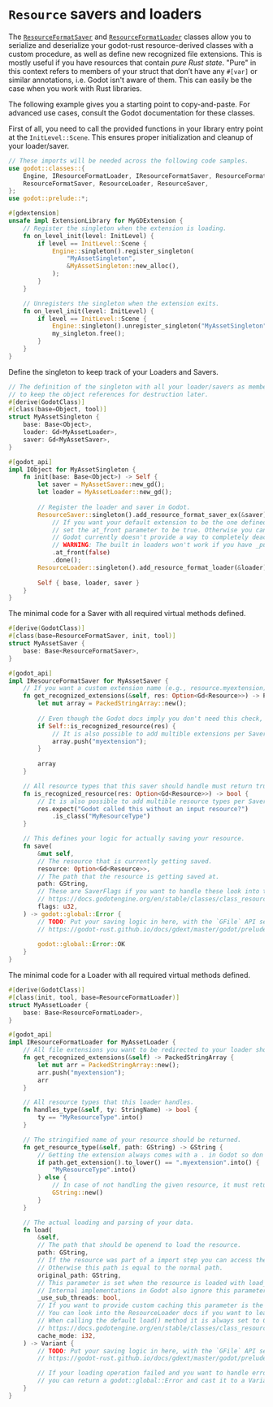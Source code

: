<!--
  ~ Copyright (c) godot-rust; Bromeon and contributors.
  ~ This Source Code Form is subject to the terms of the Mozilla Public
  ~ License, v. 2.0. If a copy of the MPL was not distributed with this
  ~ file, You can obtain one at https://mozilla.org/MPL/2.0/.
-->

# `Resource` savers and loaders

The [`ResourceFormatSaver`] and [`ResourceFormatLoader`] classes allow you to serialize and deserialize your godot-rust resource-derived
classes with a custom procedure, as well as define new recognized file extensions. This is mostly useful if you have resources that contain
_pure Rust state_. "Pure" in this context refers to members of your struct that don’t have any `#[var]` or similar annotations, i.e. Godot
isn't aware of them. This can easily be the case when you work with Rust libraries.

The following example gives you a starting point to copy-and-paste. For advanced use cases, consult the Godot documentation for these classes.

First of all, you need to call the provided functions in your library entry point at the `InitLevel::Scene`. This ensures proper initialization
and cleanup of your loader/saver.

```rust
// These imports will be needed across the following code samples.
use godot::classes::{
    Engine, IResourceFormatLoader, IResourceFormatSaver, ResourceFormatLoader,
    ResourceFormatSaver, ResourceLoader, ResourceSaver,
};
use godot::prelude::*;

#[gdextension]
unsafe impl ExtensionLibrary for MyGDExtension {
    // Register the singleton when the extension is loading.
    fn on_level_init(level: InitLevel) {
        if level == InitLevel::Scene {
            Engine::singleton().register_singleton(
                "MyAssetSingleton",
                &MyAssetSingleton::new_alloc(),
            );
        }
    }

    // Unregisters the singleton when the extension exits.
    fn on_level_init(level: InitLevel) {
        if level == InitLevel::Scene {
            Engine::singleton().unregister_singleton("MyAssetSingleton");
            my_singleton.free();
        }
    }
}
```

Define the singleton to keep track of your Loaders and Savers.

```rust
// The definition of the singleton with all your loader/savers as members,
// to keep the object references for destruction later.
#[derive(GodotClass)]
#[class(base=Object, tool)]
struct MyAssetSingleton {
    base: Base<Object>,
    loader: Gd<MyAssetLoader>,
    saver: Gd<MyAssetSaver>,
}

#[godot_api]
impl IObject for MyAssetSingleton {
    fn init(base: Base<Object>) -> Self {
        let saver = MyAssetSaver::new_gd();
        let loader = MyAssetLoader::new_gd();
        
        // Register the loader and saver in Godot.
        ResourceSaver::singleton().add_resource_format_saver_ex(&saver)
            // If you want your default extension to be the one defined by your loader
            // set the at_front parameter to be true. Otherwise you can also remove the builder.
            // Godot currently doesn't provide a way to completely deactivate the built in loaders. 
            // WARNING: The built in loaders won't work if you have _pure Rust state_.
            .at_front(false)
            .done();
        ResourceLoader::singleton().add_resource_format_loader(&loader);
        
        Self { base, loader, saver }
    }
}
```

The minimal code for a Saver with all required virtual methods defined.

```rust
#[derive(GodotClass)]
#[class(base=ResourceFormatSaver, init, tool)]
struct MyAssetSaver {
    base: Base<ResourceFormatSaver>,
}

#[godot_api]
impl IResourceFormatSaver for MyAssetSaver {
    // If you want a custom extension name (e.g., resource.myextension), then override this.
    fn get_recognized_extensions(&self, res: Option<Gd<Resource>>) -> PackedStringArray {
        let mut array = PackedStringArray::new();
        
        // Even though the Godot docs imply you don't need this check, it is in fact necessary.
        if Self::is_recognized_resource(res) {
            // It is also possible to add multible extensions per Saver.
            array.push("myextension");
        }
        
        array
    }

    // All resource types that this saver should handle must return true.
    fn is_recognized_resource(res: Option<Gd<Resource>>) -> bool {
        // It is also possible to add multible resource types per Saver.
        res.expect("Godot called this without an input resource?")
            .is_class("MyResourceType")
    }

    // This defines your logic for actually saving your resource.
    fn save(
        &mut self,
        // The resource that is currently getting saved.
        resource: Option<Gd<Resource>>,
        // The path that the resource is getting saved at.
        path: GString,
        // These are SaverFlags if you want to handle these look into the Godot Docs.
        // https://docs.godotengine.org/en/stable/classes/class_resourcesaver.html#enum-resourcesaver-saverflags
        flags: u32,
    ) -> godot::global::Error {
        // TODO: Put your saving logic in here, with the `GFile` API see:
        // https://godot-rust.github.io/docs/gdext/master/godot/prelude/struct.GFile.html
        
        godot::global::Error::OK
    }
}
```

The minimal code for a Loader with all required virtual methods defined.


```rust
#[derive(GodotClass)]
#[class(init, tool, base=ResourceFormatLoader)]
struct MyAssetLoader {
    base: Base<ResourceFormatLoader>,
}

#[godot_api]
impl IResourceFormatLoader for MyAssetLoader {
    // All file extensions you want to be redirected to your loader should be added here.
    fn get_recognized_extensions(&self) -> PackedStringArray {
        let mut arr = PackedStringArray::new();
        arr.push("myextension");
        arr
    }

    // All resource types that this loader handles.
    fn handles_type(&self, ty: StringName) -> bool {
        ty == "MyResourceType".into()
    }

    // The stringified name of your resource should be returned.
    fn get_resource_type(&self, path: GString) -> GString {
        // Getting the extension always comes with a . in Godot so don't forget it ;) .
        if path.get_extension().to_lower() == ".myextension".into() {
            "MyResourceType".into()
        } else {
            // In case of not handling the given resource, it must return an empty string.
            GString::new()
        }
    }

    // The actual loading and parsing of your data.
    fn load(
        &self,
        // The path that should be openend to load the resource.
        path: GString,
        // If the resource was part of a import step you can access the original file with this.
        // Otherwise this path is equal to the normal path.
        original_path: GString,
        // This parameter is set when the resource is loaded with load_threaded_request().
        // Internal implementations in Godot also ignore this parameter.
        _use_sub_threads: bool,
        // If you want to provide custom caching this parameter is the CacheMode enum.
        // You can look into the ResourceLoader docs if you want to learn about the values.
        // When calling the default load() method it is always set to CacheMode::REUSE.
        // https://docs.godotengine.org/en/stable/classes/class_resourceformatloader.html#enum-resourceformatloader-cachemode
        cache_mode: i32,
    ) -> Variant {
        // TODO: Put your saving logic in here, with the `GFile` API see:
        // https://godot-rust.github.io/docs/gdext/master/godot/prelude/struct.GFile.html

        // If your loading operation failed and you want to handle errors
        // you can return a godot::global::Error and cast it to a Variant.
    }
}
```

[`ResourceFormatSaver`]: https://docs.godotengine.org/en/stable/classes/class_resourceformatsaver.html
[`ResourceFormatLoader`]: https://docs.godotengine.org/en/stable/classes/class_resourceformatloader.html
